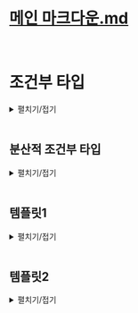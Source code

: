 # [메인 마크다운.md](../README.md)
<br>

# 조건부 타입
<details>
<summary>펼치기/접기</summary>
<br>

자바스크립트의 물음표를 이용한 3항연산자를 이용하여 조건에 따라 타입을 결정하는 독특한 문법이다.

예를들어 number 타입이 string타입을 확장했는가에 대해 참이라면 string을, 거짓이라면 number을 타입으로 적용하는 예제를 작성해보면 아래와 같다.
### 
- src/chapter.ts
  ```ts
  type A = number extends string ? string : number
  ```
타입 A의 결과는 무엇일까?
number 타입은 string 타입을 확장하지 않는다.  
generic 타입 변수를 제한할 때 extends 키워드를 사용하는것 처럼 number는 string타입의 sub타입이 아니다.  
그렇기 때문에 위 조건은 거짓이 되고 결국 타입 A는 number타입이 된다.  
타입 A에 마우스 커서를 올려보면
```
type A = number
```
number타입으로 추론된 조건부 타입의 결과도 바로 확인할 수 있다.  

### 예제1) 조건부 타입 기본 문법 - 객체 타입
먼저 ObjA, ObjB 2개의 객체 타입을 만들어 준다.  
ObjA 객체 타입에는 number타입 프로퍼티 a를 구성하도록 하고, ObjB 객체 타입에는 number타입 프로퍼티 a와 number타입 프로퍼티 b를 구성한다.
- src/chapter.ts
  ```ts
  type ObjA = {
    a: number
  }

  type ObjB = {
    a: number;
    b: number;
  }
  ```
다음으로 ObjB타입이 ObjA 타입을 확장 했는가에 대해 참이라면 number를 거짓이라면 string을 타입으로 적용하는 조건부 타입 식을 type B에 적용한다.
- src/chapter.ts
  ```ts
  type B = ObjB extends ObjA ? number : string
  ```
실제로 ObjB타입은 ObjA타입을 확장한다.  
ObjA타입의 프로퍼티를 ObjB타입이 가지고 있고, 추가적인 프로퍼티를 가지고 있기 때문에 ObjA타입이 수퍼타입이다.  
그렇기 때문에 조건이 참이 되어 타입 B는 number타입이 된다.  

조건부 타입은 이렇게 extends 라는 확장 키워드와 물음표 그리고 세미콜론 연산자를 이용해서 특정 타입이 또 다른 타입을 확장하는지 즉, 앞의 타입이 뒤의 타입의 서브 타입인지 확인해서 참이라면 물음표 뒤의 타입을 거짓이라면 콜론 뒤의 타입을 할당해주는 문법이다.  
조건부 타입은 기본 타입들로만 사용하면 활용할 곳이 많지 않고, 제네릭과 함께 쓸 때 그 위력이 잘 발휘되는 편이다.  

### 예제2) 제네릭과 조건부 타입  
변수 T가 number타입 이라면 string타입이 되도록, 반대로 변수 t가 string타입이라면 number타입이 되도록 만들어 본다.  
이 경우 제네릭을 활용하면 된다.  
타입 변수 T를 갖는 StringNumberSwitch라는 이름의 제네릭 타입을 만들어 준 뒤, T가 number 타입을 확장하는 타입이라면 string타입으로, 반대라면 number타입으로 조건부 타입을 만들어 주도록 한다.  
- src/chapter.ts
  ```ts
  type StringNumberSwitch<T> = T extends number ? string : number
  ```
이때, 타입 변수 T에 number타입이 들어오게 되는 순간 T extends number는 참이 되고 StringNumberSwitch 타입은 string타입이 된다.  
반면, 타입 변수 T에 string타입이 들어오게 됨녀 해당 조건이 거짓이 되어 StringNumberSwitch타입은 number타입이 된다.  
아래와 같이 실제 변수를 선언하여 확인해보도록 한다.  
- src/chapter.ts
  ```ts
  let varA: StringNumberSwitch<number> // let varA: string
  ```
StringNumberSwitch 타입의 타입 변수T에 number타입이 들어왔기 때문에, 조건부 타입의 조건식이 참이되어 변수 varA는 string타입이 된다.

- src/chapter.ts
  ```ts
  let varB: StringNumberSwitch<string> // let varA: number
  ```
StringNumberSwitch 타입의 타입 변수T에 string타입이 들어왔기 때문에, 조건부 타입의 조건식이 거짓이 되어 변수 varB는 number타입이 된다.  
이렇게 제네릭과 함께 조건부 타입을 쓰면 타입을 가변적으로 쓰면서도 논리의 흐름에 따라 타입을 바꿔줄 수 있게 된다.  

### 예제3) 제네릭 함수와 조건부 타입
string타입 매개변수 text를 받아 함수 내부에서 replaceAll 메소드를 이용해서 모든 공백 문자열을 제거한 뒤 반환하는 함수를 구현한다.  
참고로 replaceAll()은 첫번째 인수에 해당하는 모든 문자들을 찾아 두번째 인수로 바꿔주는 자바스크립트 내장 메소드이다.  
- src/chapter.ts
  ```ts
  function removeSpaces(text: string) {
    return text.replaceAll(" ", "")
  }
  ```
removeSpaces() 함수 구현을 완료한 뒤 해당 함수를 호출해본다.  
result 변수에는 공백들이 다 제거된 hiimwinterlood라는 문자열이 저장될것이다.
- src/chapter.ts
  ```ts
  let result = removeSpaces("hi im winterlood") // hiimwinterlood
  console.log(result)
  ```
당연히 해당 함수는 문자열을 반환하니까 removeSpaces함수의 반환값의 타입은 string이고, 변수의 타입도 string이 될것이다.  
```ts
result.toUpperCase()
```
와 같은 string 메소드를 사용해도 문제가 발생하지 않는다.  
이때 removeSpace함수에 매개변수로 undefined나 null값이 들어올 수 있다고 타입을 (text: string|undefined|null)로 변경한다면 오류가 발생하게 된다.  

- src/chapter.ts
  ```ts
  function removeSpacesA(text: string|undefined|null) {
    return text.replaceAll(" ", "") // 'text' is possibly 'null' or 'undefined'.ts(18049)
  }
  ```
text매개변수에 저장된 값이 undefined이나 null일 경우 string의 내장메소드인 replaceAll을 사용할 수 없기 때문이다.  
이 경우 if조건문과 typeof키워드를 통해 text가 string일 경우에만 문자열로 취급을 하고 그게 아닐경우 undefined를 반환하도록 타입을 좁혀 사용할 수 있다.  

- src/chapter.ts
  ```ts
  function removeSpacesB(text: string|undefined|null) {
    if (typeof text === "string") {
      return text.replaceAll(" ", "");
    }
    return undefined;
  }
  ```
그러나 여기서 한가지 문제가 있는게 이렇게 만들 경우 함수 내부에서는 오류가 사라지지만, 반대로 result 변수의 타입이 string 이거나 혹은 undefined가 되기 때문에 result 변수로부터 string의 내장메소드를 사용할 수 없게 된다.  
- src/chapter.ts
  ```ts
  let resultB = removeSpacesB("hi im winterlood") // hiimwinterlood
  resultB.toUpperCase() // [Error] 'resultB' is possibly 'undefined'.ts(18048)
  ```
인수로 문자열 타입의 값을 전달하면, 코드상으로는 누가봐도 첫번째 string 타입 값을 반환하는 return문이 실행될것이기 때문에 당연히 string타입이 들어올것이라고 예측된다.  
하지만 undefined를 반환하는 return문이 추가됬기 때문에 옵셔널 체이닝을 쓴다던지, 타입단언을 해줘야만 정상적으로 수행할 수 있게 되어버렸다.  

- src/chapter.ts
  ```ts
  resultB?.toUpperCase() // 옵셔널 체이닝

  let resultC = removeSpacesB("hi im winterlood") as string // 타입단언
  resultC.toUpperCase()
  ```
바로 이런 상황에 조건부 타입을 이용하여 해당 문제를 해결할 수 있다.  
조건부 타입을 제네릭과 함께 쓸 예정이므로 제네릭 함수로 먼저 만든 뒤, 매개변수의 타입도 T로 정의해주도록 한다.  
반환값의 타입으로는 T가 string타입이라면 string타입의 값을 반환하고, 아니라면 undefined를 반환하도록 조건부 타입 `T extends string ? string : undefined`를 적용한다.

- src/chapter.ts
  ```ts
  function removeSpacesC<T>(text: T): T extends string ? string : undefined {
    if (typeof text === "string") {
      return text.replaceAll(" ", "");
    }
    return undefined;
  }
  let resultD = removeSpacesC("hi im winterlood")
  resultD.toUpperCase()
  ```
이제 removeSpaceC를 호출하여 string타입의 문자열을 전달할 경우, T가 string이 되기 때문에, 반환타입도 string이 되어 result변수의 타입도 string타입으로 추론되면서 string 메소드를 적용해도 오류가 발생하지 않게 된다.  

추가로 매개변수에 string이 아닌 타입의 값을 전달할 경우 반환되는 변수의 타입은 모두 undefined로 추론되게 된다.  

- src/chapter.ts
  ```ts
  let resultE = removeSpacesC(undefined)
  let resultF = removeSpacesC(null)
  let resultG = removeSpacesC(123)
  ```
이렇게 조건부 타입을 함수의 반환값 타입으로 정의하면 조건에 따라 반환값 타입을 원하는 대로 바꿀 수 있기 때문에 편리하다.  
그런데 함수 내부에 오류가 발생한다.  
오류의 원인이 무엇인지 커서를 올려보면 Type 'string' is not assignable to type 'T extends string ? string : undefined'.ts(2322)
string타입은 지금 'T extends string ? string : undefined' 라는 조건부 타입으로 할당할 수 없다 라는 오류이다.
함수 내부에서는 조건부타입의 결과가 어떻게 될지 알 수 없다.  
제네릭을 다룰 때 타입 변수 T는 함수 내부에서는 unknown타입이 된다.  
함수 내부에서는 T에 대한 타입을 모르기 때문에 조건부 타입의 결과를 알 수 없다.  
return문에 as 키워드를 사용하여 any타입으로 단언하여 해결해야 한다.
- src/chapter.ts
  ```ts
  function removeSpacesD<T>(text: T): T extends string ? string : undefined {
    if (typeof text === "string") {
      return text.replaceAll(" ", "") as any;
    }
    return undefined as any;
  }
  let resultH = removeSpacesD("hi im winterlood")
  ```
결과적으로 T extends string ? string : undefined 조건부 타입은 any타입으로 적용된다.
any 타입은 모든 타입과 다 호환되기 때문에 오류가 사라지게 된다.  

무조건 string타입을 반환하기로 약속되어 있는데 타입 단언을 통해 반환값의 타입을 any로 바꿔 반환해버리면 `return 0 as any;`와 같이 숫자를 반환하더라도, any타입으로 적용되기 때문에 조건부 타입이 검사되지 않는다.  

함수 오버로딩을 적용할 경우 해당 문제를 해결할 수 있다.

### 예제4) 제네릭 함수 오버로딩과 조건부 타입
먼저 오버로드 시그니처를 만든 뒤, 구현 시그니처에서 타입 변수들을 모두 지워주고, 매개변수의 타입을 any타입으로 적용한다.
구현 시그니처는 오버로드 시그니처의 타입을 따라가기 때문에 타입 정의를 할 필요가 없다.  
- src/chapter.ts
  ```ts
  function removeSpacesE<T>(text: T): T extends string ? string : undefined;
  function removeSpacesE(text: any) {
    if (typeof text === "string") {
      return text.replaceAll(" ", "");
    }
    return undefined;
  }
  let resultI = removeSpacesE("hi im winterlood")
  resultI.toUpperCase()
  ```
위와같이 구현 시그니처 내부에서 조건부 타입의 결과를 추론할 수 있게 된다.  
조건문 안에서는 타입스크립트가 string을 반환해야 된다는 걸 알게 된다.  
따라서 아래와 같이 0 혹은 null을 반환하여 string타입의 값을 반환하지 않으면 오버로드 시그니처가 문제를 감지해준다.  
- src/chapter.ts
  ```ts
  function removeSpacesF<T>(text: T): T extends string ? string : undefined;
  function removeSpacesF(text: any) {
    if (typeof text === "string") {
      return 0
    }
    return undefined;
  }
  function removeSpacesG<T>(text: T): T extends string ? string : undefined;
  function removeSpacesG(text: any) {
    if (typeof text === "string") {
      return null
    }
    return undefined;
  }
  ```
또한 undefined가 아닌 값을 반환하더라도 문제를 감지하여 보다 완벽하게 타입 정의를 해줄 수 있다.  
- src/chapter.ts
  ```ts
  function removeSpacesH<T>(text: T): T extends string ? string : undefined;
  function removeSpacesH(text: any) {
    if (typeof text === "string") {
      return text.replaceAll(" ", "");
    }
    return 0;
  }
  ```

</details>
<br>


## 분산적 조건부 타입
<details>
<summary>펼치기/접기</summary>
<br>

분산적 조건부 타입 이라는것은 조건부 타입을 유니온과 함께 사용할 때 조건부 타입이 분산적으로 동작하게 업그레이드 되는 문법을 말한다.  

### 예제1) 분산적 조건부 타입 - 기본
아래와 같이 변수 c를 한번 더 선언해 주고, 이번에는 제네릭 타입 변수에 number|string과 같이 유니온 타입을 전달할 경우, 이때부터는 우리가 알던 조건부 타입처럼 동작하지 않게 된다.  
- src/chapter.ts
  ```ts
  let c:StringNumberSwitch<number|string> // let c: string | number
  ```
T가 number|string 유니온 타입이 되면 number|string 유니온 타입은 number와 super의 합집합이 되기 때문에 number타입의 수퍼 타입이 된다.  
따라서 T extends number는 거짓이 된다.  
거짓이기 때문에 변수 c의 타입은 number로 추론되어야 하지만 string|number 타입으로 추론되고 있다.  

이렇게 되는 이유는 조건부 타입에 타입 변수로 유니온 타입을 할당해버리면 그때부터는 일반적인 조건부 타입이 아니라 분산적인 조건부 타입으로 업그레이드 되기 때문이다.  
조건부 타입의 동작 방식이 바뀐다.  
타입 변수에 <number | string>과 같이 유니온 타입을 할당하게 되면 유니온 타입이 그대로 타입 변수에 들어오는게 아니라 한번은 number 한번은 string으로 두 개가 분리되어 들어간다.  
즉, <number | string> 형태의 유니온 타입을 타입 변수에 전달한다는 것은, 한번은 <number> 한번은 <string> 과 같이 두번 전달되는것이다.  
그리고 최종적으로 그 두 개의 타입이 유니온으로 묶이게 되는 것이다.  

이때 StringNumberSwitch타입의 타입변수에<number>를 할당하게 되면 number extends number는 참이기 때문에 결과는 string 타입이 될것이다.
두번째로 StringNumberSwitch 타입의 타입변수에 <string>을 할당하게 되면 string extends number는 거짓이기 때문에 결과는 number타입이 될 것이다.  
이렇게 분리된 두 결과를 유니온으로 묶을 경우 결과는 string|union타입이 되는것이다.  
- src/chapter.ts
  ```ts
  let d: StringNumberSwitch<boolean | number | string> // let d: string | number
  ```
위와같이 StringNumberSwitch 타입의 타입변수에 boolean|number|string 유니온 타입을 전달해 보도록 한다.  
boolean number string 유니온 타입 요소들 각각이 모두 분리되어 조건식에 적용된다.  
StringNumberSwitch<boolean>, StringNumberSwitch<number>, StringNumberSwitch<string>과 같이 3번 적용된다.  
이렇게 분리된 결과들은 다시 유니온으로 묶이게 된다.  
StringNumberSwitch의 타입변수에 boolean을 전달하게 되면 T가 boolean이 되고 boolean extends number는 거짓이기 때문에 number 타입이 된다.  
StringNumberSwitch의 타입변수에 number을 전달하게 되면 T가 number이 되고 number extends number는 참이기 때문에 string 타입이 된다.  
StringNumberSwitch의 타입변수에 string을 전달하게 되면 T가 string이 되고 string extends number는 거짓이기 때문에 number 타입이 된다.  
최종 결과는 number, string, number인데, number가 두번 있을 필요는 없으니까 하나는 사라져서 string | number 유니온 타입으로 결과가 추론된다.   

### 예제2) 분산적 조건부 타입 - 실용
첫번째로는 분산적 조건부 타입의 기능을 이용해서 유니온에서 특정 타입만 제거하는 타입을 만들어 본다.  
제네릭 타입 변수로 T, U 두개를 받도록 하고, T가 U를 확장한다면 never타입을, 확장하지 않는다면 T 타입을 반환하도록 조건부 타입 식을 작성한다.  
- src/chapter.ts
  ```ts
  type Exclude<T, U> = T extends U ? never : T;
  ```
위 조건부 타입 식을 해석해보면 타입 변수 T가 타입 변수 U의 서브타입 이라면 never 결과가 되고, 아니라면 T 자체가 결가가 된다.  
예를들어 변수 e에 Exclude 타입을 적용하고 제네릭 타입 변수 T는 number를, U에는 string을 적용해본다.  
- src/chapter.ts
  ```ts
  let e: Exclude<number, string> // let e: number
  ```
number extends string ? never : number;는 거짓이 되기 때문에 변수 e는 number 타입이 된다.  

두번쨰로 타입변수 T와 U 모두 number타입으로 적용해보자.  
- src/chapter.ts
  ```ts
  let f: Exclude<number, number> // let f: never
  ```
이 경우 number extends number ? never : number;는 참이 되기 때문에 변수 f는 never 타입이 된다.  

</details>
<br>

## 템플릿1
<details>
<summary>펼치기/접기</summary>
<br>

### 
- src/chapter.ts
  ```ts
  ```

</details>
<br>

## 템플릿2
<details>
<summary>펼치기/접기</summary>
<br>

  ### 템플릿
  <details>
  <summary>펼치기/접기</summary>
  <br>

  ### 
  - src/chapter.ts
    ```ta
    ```

  </details>
  <br>

  ### 템플릿
  <details>
  <summary>펼치기/접기</summary>
  <br>

  </details>
  <br>

</details>
<br>
